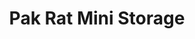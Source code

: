 ---
title: "Pak Rat Mini Storage"
url: /missoula/pak-rat-mini-storage-us-93/
shop: storage rental
---